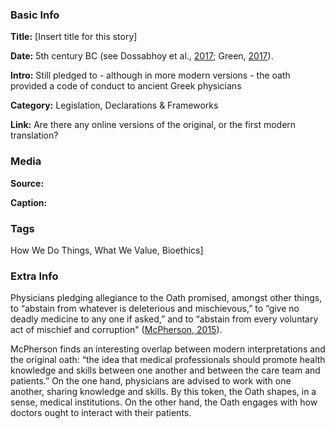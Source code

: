### Basic Info

**Title:** 
[Insert title for this story]

**Date:** 
5th century BC (see Dossabhoy et al., [2017](https://doi.org/10.1016/j.janh.2017.09.005); Green, [2017](https://doi.org/10.1186/s13104-017-3114-7)).

**Intro:** 
Still pledged to - although in more modern versions - the oath provided a code of conduct to ancient Greek physicians

**Category:** 
Legislation, Declarations & Frameworks

**Link:** 
Are there any online versions of the original, or the first modern translation?

### Media

**Source:** 

**Caption:** 

### Tags

How We Do Things, What We Value, Bioethics]

### Extra Info

Physicians pledging allegiance to the Oath promised, amongst other things, to “abstain from whatever is deleterious and mischievous,” to “give no deadly medicine to any one if asked,” and to “abstain from every voluntary act of mischief and corruption" ([McPherson, 2015](https://absn.northeastern.edu/blog/the-history-of-the-hippocratic-oath/)).

McPherson finds an interesting overlap between modern interpretations and the original oath: “the idea that medical professionals should promote health knowledge and skills between one another and between the care team and patients.” On the one hand, physicians are advised to work with one another, sharing knowledge and skills. By this token, the Oath shapes, in a sense, medical institutions. On the other hand, the Oath engages with how doctors ought to interact with their patients.
